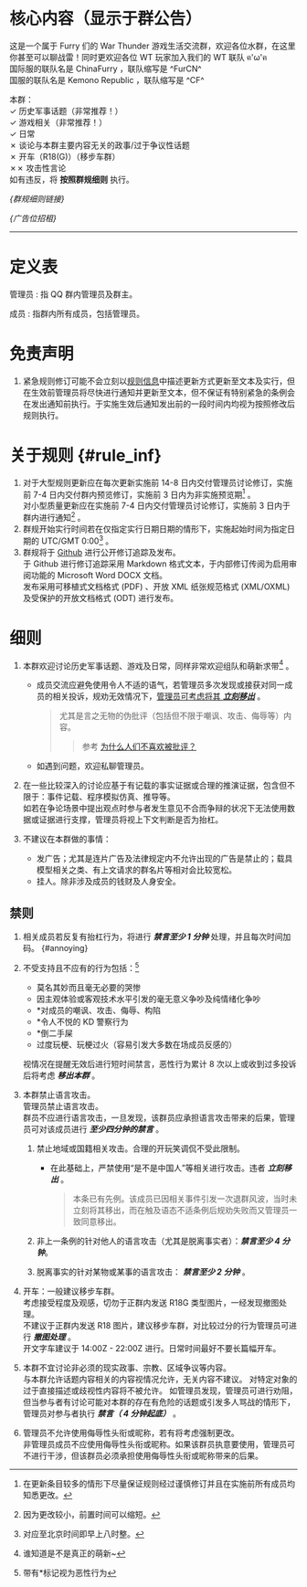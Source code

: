 # 核心内容（显示于群公告）
这是一个属于 Furry 们的 War Thunder 游戏生活交流群，欢迎各位水群，在这里你甚至可以聊战雷！同时更欢迎各位 WT 玩家加入我们的 WT 联队 ฅ'ω'ฅ  
国际服的联队名是 ChinaFurry ，联队缩写是 ^FurCN^  
国服的联队名是 Kemono Republic ，联队缩写是 ^CF^

本群：  
✓ 历史军事话题（非常推荐！）  
✓ 游戏相关（非常推荐！）  
✓ 日常  
✗ 谈论与本群主要内容无关的政事/过于争议性话题  
✗ 开车（R18(G)）（移步车群）  
✗✗ 攻击性言论  
如有违反，将 **按照群规细则** 执行。

*{群规细则链接}*

*{广告位招租}*

------

# 定义表

管理员
: 指 QQ 群内管理员及群主。

成员
: 指群内所有成员，包括管理员。

# 免责声明

1. 紧急规则修订可能不会立刻以[规则信息](#rule_inf)中描述更新方式更新至文本及实行，但在生效前管理员将尽快进行通知并更新至文本，但不保证有特别紧急的条例会在发出通知前执行。于实施生效后通知发出前的一段时间内均视为按照修改后规则执行。

# 关于规则 {#rule_inf}

1. 对于大型规则更新应在每次更新实施前 14-8 日内交付管理员讨论修订，实施前 7-4 日内交付群内预览修订，实施前 3 日内为非实施预览期[^MajorUpdatePath] 。  
    对小型质量更新应在实施前 7-4 日内交付管理员讨论修订，实施前 3 日内于群内进行通知[^MinorUpdatePath] 。
1. 群规开始实行时间若在仅指定实行日期日期的情形下，实施起始时间为指定日期的 UTC/GMT 0:00[^ExecuteTime] 。
1. 群规将于 [Github](https://github.com/Furry-Thunder/discussion-rule-qq "群规于 Github 上的页面") 进行公开修订追踪及发布。  
    于 Github 进行修订追踪采用 Markdown 格式文本，于内部修订传阅为启用审阅功能的 Microsoft Word DOCX 文档。  
    发布采用可移植式文档格式 (PDF) 、开放 XML 纸张规范格式 (XML/OXML) 及受保护的开放文档格式 (ODT) 进行发布。

[^MajorUpdatePath]: 在更新条目较多的情形下尽量保证规则经过谨慎修订并且在实施前所有成员均知悉更改。

[^MinorUpdatePath]: 因为更改较小，前置时间可以缩短。

[^ExecuteTime]:  对应至北京时间即早上八时整。

# 细则

1. 本群欢迎讨论历史军事话题、游戏及日常，同样非常欢迎组队和萌新求带[^MoeNew] 。

    - 成员交流应避免使用令人不适的语气，若管理员多次发现或接获对同一成员的相关投诉，规劝无效情况下，[管理员可考虑将其 ***立刻移出***](#annoying) 。  

        > 尤其是言之无物的伪批评（包括但不限于嘲讽、攻击、侮辱等）内容。  
        >> 参考 [为什么人们不喜欢被批评？](https://www.zhihu.com/question/22987136/answer/1434894604)
    
    - 如遇到问题，欢迎私聊管理员。

1. 在一些比较深入的讨论应基于有记载的事实证据或合理的推演证据，包含但不限于：事件记载、程序模拟仿真、推导等。  
    如若在争论场景中提出观点时参与者发生意见不合而争辩的状况下无法使用数据或证据进行支撑，管理员将视上下文判断是否为抬杠。

1. 不建议在本群做的事情：  

    - 发广告；尤其是连片广告及法律规定内不允许出现的广告是禁止的；载具模型相关之类、有上文请求的群名片等相对会比较宽松。  
    - 挂人。除非涉及成员的钱财及人身安全。

[^MoeNew]: 谁知道是不是真正的萌新~

## 禁则

1. 相关成员若反复有抬杠行为，将进行 ***禁言至少 1 分钟*** 处理，并且每次时间加码。 {#annoying}
1. 不受支持且不应有的行为包括：[^shouldnot]  

    - 莫名其妙而且毫无必要的哭惨  
    - 因主观体验或客观技术水平引发的毫无意义争吵及纯情绪化争吵  
    - *对成员的嘲讽、攻击、侮辱、构陷  
    - *令人不悦的 KD 警察行为  
    - *倒二手屎  
    - 过度玩梗、玩梗过火（容易引发大多数在场成员反感的）

    视情况在提醒无效后进行短时间禁言，恶性行为累计 8 次以上或收到过多投诉后将考虑 ***移出本群*** 。

    [^shouldnot]: 带有*标记视为恶性行为

1. 本群禁止语言攻击。  
    管理员禁止语言攻击。  
    群员不应进行语言攻击，一旦发现，该群员应承担语言攻击带来的后果，管理员可对该成员进行 ***至少四分钟的禁言*** 。

    1. 禁止地域或国籍相关攻击。合理的开玩笑调侃不受此限制。

        - 在此基础上，严禁使用“是不是中国人”等相关进行攻击。违者 ***立刻移出*** 。

            > 本条已有先例。该成员已因相关事件引发一次退群风波，当时未立刻将其移出，而在触及语态不适条例后规劝失败而又管理员一致同意移出。

    1. 非上一条例的针对他人的语言攻击（尤其是脱离事实者）：***禁言至少 4 分钟***。
    1. 脱离事实的针对某物或某事的语言攻击： ***禁言至少 2 分钟*** 。

1. 开车：一般建议移步车群。  
    考虑接受程度及观感，切勿于正群内发送 R18G 类型图片，一经发现撤图处理。  
    不建议于正群内发送 R18 图片，建议移步车群，对比较过分的行为管理员可进行 ***撤图处理*** 。  
    开文字车建议于 14:00Z - 22:00Z 进行。日常时间最好不要长篇幅开车。
1. 本群不宜讨论非必须的现实政事、宗教、区域争议等内容。  
    与本群允许话题内容相关的内容视情况允许，无关内容不建议。
    对特定对象的过于直接描述或歧视性内容将不被允许。
    如管理员发现，管理员可进行劝阻，但当参与者有讨论可能对本群的存在有危险的话题或引发多人骂战的情形下，管理员对参与者执行 ***禁言（ 4 分钟起底）*** 。

1. 管理员不允许使用侮辱性头衔或昵称，若有将考虑强制更改。  
    非管理员成员不应使用侮辱性头衔或昵称。如果该群员执意要使用，管理员可不进行干涉，但该群员必须承担使用侮辱性头衔或昵称带来的后果。

